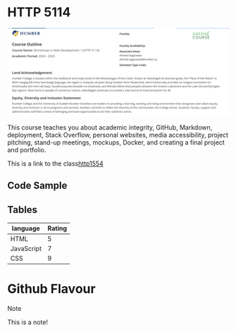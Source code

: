 # HTTP 5114 

![course outline](course%20outline.png)

This course teaches you about academic integrity, GitHub, Markdown, deployment, Stack Overflow, personal websites, media accessibility, project pitching, stand-up meetings, mockups, Docker, and creating a final project and portfolio.

This is a link to the class[http1554](https://humber.ca/transferoptions/course-outlines/outline.html?code=HTTP%205114&view=1&year=2024)

## Code Sample

## Tables

| language | Rating |
| -------- | ------ |
| HTML     | 5      |
| JavaScript| 7     |
| CSS      | 9      |

# Github Flavour

>[!Note]
> This is a note!